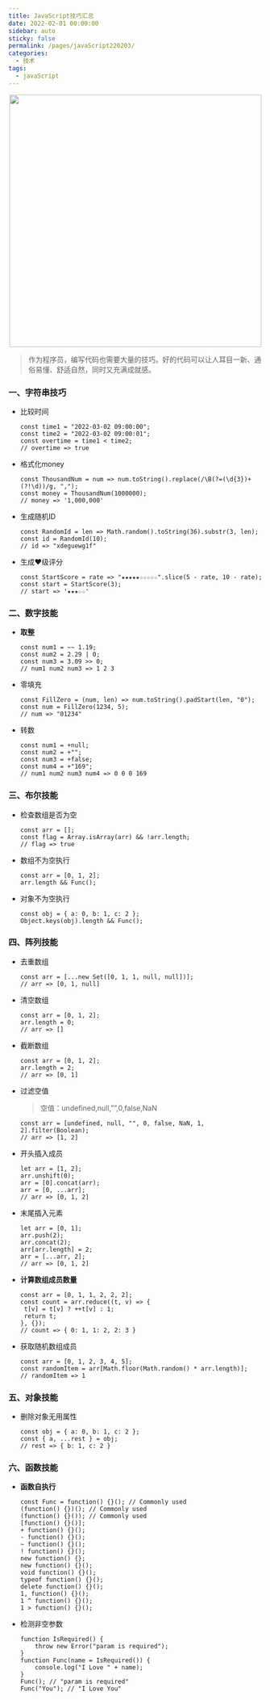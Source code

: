 ```yaml
---
title: JavaScript技巧汇总
date: 2022-02-01 00:00:00
sidebar: auto
sticky: false
permalink: /pages/javaScript220203/
categories: 
  - 技术
tags: 
  - javaScript
---
```


<p align="center">
  <img width="500" src="https://p1-jj.byteimg.com/tos-cn-i-t2oaga2asx/gold-user-assets/2018/1/25/1612d81cbe0eefc0~tplv-t2oaga2asx-zoom-crop-mark:1304:1304:1304:734.awebp"/>
</p>



> 作为程序员，编写代码也需要大量的技巧。好的代码可以让人耳目一新、通俗易懂、舒适自然，同时又充满成就感。

<!-- more -->

### 一、字符串技巧

- 比较时间

  ```
  const time1 = "2022-03-02 09:00:00";
  const time2 = "2022-03-02 09:00:01";
  const overtime = time1 < time2;
  // overtime => true
  ```

- 格式化money

  ```
  const ThousandNum = num => num.toString().replace(/\B(?=(\d{3})+(?!\d))/g, ",");
  const money = ThousandNum(1000000);
  // money => '1,000,000'
  ```

- 生成随机ID

  ```
  const RandomId = len => Math.random().toString(36).substr(3, len);
  const id = RandomId(10);
  // id => "xdeguewg1f"
  ```

- 生成❤级评分

  ```
  const StartScore = rate => "★★★★★☆☆☆☆☆".slice(5 - rate, 10 - rate);
  const start = StartScore(3);
  // start => '★★★☆☆'
  ```

### 二、数字技能

- **取整**

  ```
  const num1 = ~~ 1.19;
  const num2 = 2.29 | 0;
  const num3 = 3.09 >> 0;
  // num1 num2 num3 => 1 2 3
  ```

- 零填充

  ```
  const FillZero = (num, len) => num.toString().padStart(len, "0");
  const num = FillZero(1234, 5);
  // num => "01234"
  ```

- 转数

  ```
  const num1 = +null;
  const num2 = +"";
  const num3 = +false;
  const num4 = +"169";
  // num1 num2 num3 num4 => 0 0 0 169
  ```

### 三、布尔技能

- 检查数组是否为空

  ```
  const arr = [];
  const flag = Array.isArray(arr) && !arr.length;
  // flag => true
  ```

- 数组不为空执行

  ```
  const arr = [0, 1, 2];
  arr.length && Func();
  ```

- 对象不为空执行

  ```
  const obj = { a: 0, b: 1, c: 2 };
  Object.keys(obj).length && Func();
  ```

### 四、阵列技能

- 去重数组

  ```
  const arr = [...new Set([0, 1, 1, null, null])];
  // arr => [0, 1, null]
  ```

- 清空数组

  ```
  const arr = [0, 1, 2];
  arr.length = 0;
  // arr => []
  ```

- 截断数组

  ```
  const arr = [0, 1, 2];
  arr.length = 2;
  // arr => [0, 1]
  ```

- 过滤空值

  > 空值：undefined,null,””,0,false,NaN

  ```
  const arr = [undefined, null, "", 0, false, NaN, 1, 2].filter(Boolean);
  // arr => [1, 2]
  ```

- 开头插入成员

  ```
  let arr = [1, 2];
  arr.unshift(0);
  arr = [0].concat(arr);
  arr = [0, ...arr];
  // arr => [0, 1, 2]
  ```

- 末尾插入元素

  ```
  let arr = [0, 1]; 
  arr.push(2);
  arr.concat(2);
  arr[arr.length] = 2;
  arr = [...arr, 2];
  // arr => [0, 1, 2]
  ```

- **计算数组成员数量**

  ```
  const arr = [0, 1, 1, 2, 2, 2];
  const count = arr.reduce((t, v) => {
   t[v] = t[v] ? ++t[v] : 1;
   return t;
  }, {});
  // count => { 0: 1, 1: 2, 2: 3 }
  ```

- 获取随机数组成员

  ```
  const arr = [0, 1, 2, 3, 4, 5];
  const randomItem = arr[Math.floor(Math.random() * arr.length)];
  // randomItem => 1
  ```

### 五、对象技能

- 删除对象无用属性

  ```
  const obj = { a: 0, b: 1, c: 2 }; 
  const { a, ...rest } = obj;
  // rest => { b: 1, c: 2 }
  ```

### 六、函数技能

- **函数自执行**

  ```
  const Func = function() {}(); // Commonly used
  (function() {})(); // Commonly used
  (function() {}()); // Commonly used
  [function() {}()];
  + function() {}();
  - function() {}();
  ~ function() {}();
  ! function() {}();
  new function() {};
  new function() {}();
  void function() {}();
  typeof function() {}();
  delete function() {}();
  1, function() {}();
  1 ^ function() {}();
  1 > function() {}();
  ```

- 检测非空参数

  ```
  function IsRequired() {
      throw new Error("param is required");
  }
  function Func(name = IsRequired()) {
      console.log("I Love " + name);
  }
  Func(); // "param is required"
  Func("You"); // "I Love You"
  ```

  



